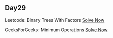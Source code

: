 ## Day29

Leetcode: Binary Trees With Factors
[Solve Now](https://leetcode.com/problems/binary-trees-with-factors/description/?envType=daily-question&envId=2023-10-26)

GeeksForGeeks: Minimum Operations 
[Solve Now](https://practice.geeksforgeeks.org/problems/find-optimum-operation4504/1)